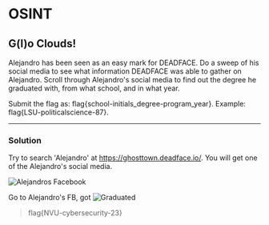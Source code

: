 # OSINT

## G(l)o Clouds!

Alejandro has been seen as an easy mark for DEADFACE. Do a sweep of his social media to see what information DEADFACE was able to gather on Alejandro. Scroll through Alejandro's social media to find out the degree he graduated with, from what school, and in what year.

Submit the flag as: flag{school-initials_degree-program_year}. Example: flag{LSU-politicalscience-87}.

---

### Solution

Try to search 'Alejandro' at https://ghosttown.deadface.io/. You will get one of the Alejandro's social media.

![Alejandros Facebook](https://media.discordapp.net/attachments/758115188796162088/1165899354507317298/image.png?ex=65488763&is=65361263&hm=10b2c39f5de56473cbac06e42ef38297ec2294f2b1c2a19c9890909bc7a1fbaa&=&width=1502&height=832)

Go to Alejandro's FB, got ![Graduated](https://media.discordapp.net/attachments/758115188796162088/1165901470516912138/image.png?ex=6548895b&is=6536145b&hm=d79f2c04b916674239cd6f8569f3b32400aedc8e61f2ac2c6d59d9d853442e24&=&width=944&height=1066)

>flag{NVU-cybersecurity-23}